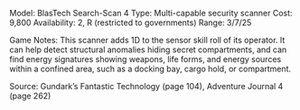 Model: BlasTech Search-Scan 4
Type: Multi-capable security scanner
Cost: 9,800
Availability: 2, R (restricted to governments)
Range: 3/7/25

Game Notes: This scanner adds 1D to the sensor skill roll of its operator. It can help detect structural anomalies hiding secret compartments, and can find energy signatures showing weapons, life forms, and energy sources within a confined area, such as a docking bay, cargo hold, or compartment.

Source: Gundark’s Fantastic Technology (page 104), Adventure Journal 4 (page 262)